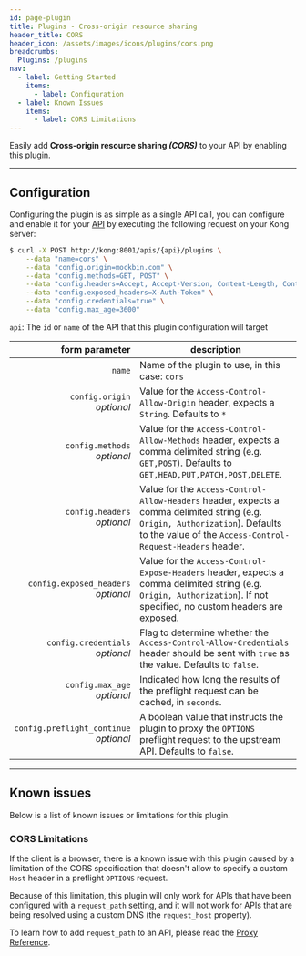 ```yaml
---
id: page-plugin
title: Plugins - Cross-origin resource sharing
header_title: CORS
header_icon: /assets/images/icons/plugins/cors.png
breadcrumbs:
  Plugins: /plugins
nav:
  - label: Getting Started
    items:
      - label: Configuration
  - label: Known Issues
    items:
      - label: CORS Limitations
---
```


Easily add __Cross-origin resource sharing *(CORS)*__ to your API by enabling this plugin.

----

## Configuration

Configuring the plugin is as simple as a single API call, you can configure and enable it for your [API][api-object] by executing the following request on your Kong server:

```bash
$ curl -X POST http://kong:8001/apis/{api}/plugins \
    --data "name=cors" \
    --data "config.origin=mockbin.com" \
    --data "config.methods=GET, POST" \
    --data "config.headers=Accept, Accept-Version, Content-Length, Content-MD5, Content-Type, Date, X-Auth-Token" \
    --data "config.exposed_headers=X-Auth-Token" \
    --data "config.credentials=true" \
    --data "config.max_age=3600"
```

`api`: The `id` or `name` of the API that this plugin configuration will target

form parameter                             | description
---:                                       | ---
`name`                                     | Name of the plugin to use, in this case: `cors`
`config.origin`<br>*optional*              | Value for the `Access-Control-Allow-Origin` header, expects a `String`. Defaults to `*`
`config.methods`<br>*optional*             | Value for the `Access-Control-Allow-Methods` header, expects a comma delimited string (e.g. `GET,POST`). Defaults to `GET,HEAD,PUT,PATCH,POST,DELETE`.
`config.headers`<br>*optional*             | Value for the `Access-Control-Allow-Headers` header, expects a comma delimited string (e.g. `Origin, Authorization`). Defaults to the value of the `Access-Control-Request-Headers` header.
`config.exposed_headers`<br>*optional*     | Value for the `Access-Control-Expose-Headers` header, expects a comma delimited string (e.g. `Origin, Authorization`). If not specified, no custom headers are exposed.
`config.credentials`<br>*optional*         | Flag to determine whether the `Access-Control-Allow-Credentials` header should be sent with `true` as the value. Defaults to `false`.
`config.max_age`<br>*optional*             | Indicated how long the results of the preflight request can be cached, in `seconds`.
`config.preflight_continue`<br>*optional*  | A boolean value that instructs the plugin to proxy the `OPTIONS` preflight request to the upstream API. Defaults to `false`.

----

## Known issues

Below is a list of known issues or limitations for this plugin.

### CORS Limitations

If the client is a browser, there is a known issue with this plugin caused by a limitation of the CORS specification that doesn't allow to specify a custom `Host` header in a preflight `OPTIONS` request.

Because of this limitation, this plugin will only work for APIs that have been configured with a `request_path` setting, and it will not work for APIs that are being resolved using a custom DNS (the `request_host` property).

To learn how to add `request_path` to an API, please read the [Proxy Reference][proxy-reference].

[api-object]: /docs/latest/admin-api/#api-object
[configuration]: /docs/latest/configuration
[proxy-reference]: /docs/latest/proxy
